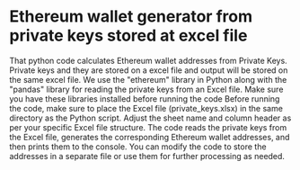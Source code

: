 # Ethereum wallet generator from private keys stored at excel file
That python code calculates Ethereum wallet addresses from Private Keys. Private keys and they are stored on a excel file and output will be stored on the same excel file.
We use the "ethereum" library in Python along with the "pandas" library for reading the private keys from an Excel file. Make sure you have these libraries installed before running the code
Before running the code, make sure to place the Excel file (private_keys.xlsx) in the same directory as the Python script. Adjust the sheet name and column header as per your specific Excel file structure.
The code reads the private keys from the Excel file, generates the corresponding Ethereum wallet addresses, and then prints them to the console. You can modify the code to store the addresses in a separate file or use them for further processing as needed.
